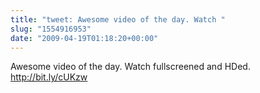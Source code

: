 ```yaml
---
title: "tweet: Awesome video of the day. Watch "
slug: "1554916953"
date: "2009-04-19T01:18:20+00:00"
---
```

Awesome video of the day. Watch fullscreened and HDed. http://bit.ly/cUKzw